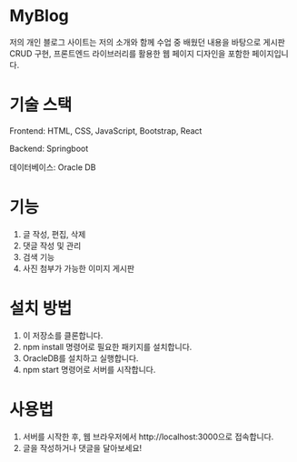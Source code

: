 # MyBlog
저의 개인 블로그 사이트는 저의 소개와 함께 수업 중 배웠던 내용을 바탕으로 게시판 CRUD 구현, 프론트엔드 라이브러리를 활용한 웹 페이지 디자인을 포함한 페이지입니다.

# 기술 스택
Frontend: HTML, CSS, JavaScript, Bootstrap, React

Backend: Springboot

데이터베이스: Oracle DB

# 기능
1) 글 작성, 편집, 삭제
2) 댓글 작성 및 관리
3) 검색 기능
4) 사진 첨부가 가능한 이미지 게시판

# 설치 방법
1) 이 저장소를 클론합니다.
2) npm install 명령어로 필요한 패키지를 설치합니다.
3) OracleDB를 설치하고 실행합니다.
4) npm start 명령어로 서버를 시작합니다.

# 사용법
1) 서버를 시작한 후, 웹 브라우저에서 http://localhost:3000으로 접속합니다.
2) 글을 작성하거나 댓글을 달아보세요!

